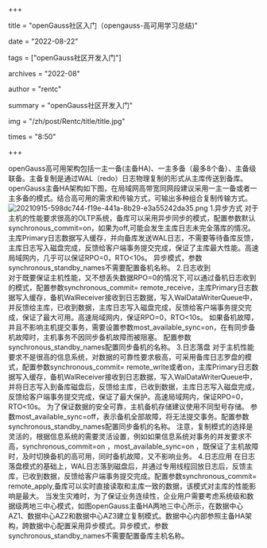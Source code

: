 +++

title = "openGauss社区入门（opengauss-高可用学习总结)"

date = "2022-08-22"

tags = ["openGauss社区开发入门"]

archives = "2022-08"

author = "rentc"

summary = "openGauss社区开发入门"

img = "/zh/post/Rentc/title/title.jpg"

times = "8:50"

+++

 
openGauss高可用架构包括一主一备(主备HA)、一主多备（最多8个备）、主备级联备。主备复制是通过WAL（redo）日志物理复制的形式从主库传送到备库。
openGauss主备HA架构如下图，在局域网高带宽同网段建议采用一主一备或者一主多备的模式。结合高可用的需求和传输方式，可输出多种组合复制传输方式。
![20210915-598dc744-f19e-441a-8b29-e3a55242da35.png](https://cdn.nlark.com/yuque/0/2022/png/29767082/1661124279073-2d7d6c17-b61b-44b3-b047-3b52ee1f3156.png#clientId=u9e92ef01-37ff-4&crop=0&crop=0&crop=1&crop=1&from=paste&height=265&id=u5e81bee0&margin=%5Bobject%20Object%5D&name=20210915-598dc744-f19e-441a-8b29-e3a55242da35.png&originHeight=331&originWidth=621&originalType=binary&ratio=1&rotation=0&showTitle=false&size=58738&status=done&style=none&taskId=u2cff9be4-597a-400c-9e6c-2d182751477&title=&width=496.8)
1.异步方式
对于主机的性能要求很高的OLTP系统，备库可以采用异步同步的模式，配置参数默认synchronous_commit=on，如果为off,可能会发生主库日志未完全落库的情况。主库Primary日志数据写入缓存，并向备库发送WAL日志，不需要等待备库反馈，主库日志写入磁盘完成，反馈给客户端事务提交完成，保证了主库最大性能。高速局域网内，几乎可以保证RPO=0，RTO<10s。
异步模式，参数synchronous_standby_names不需要配置备机名称。
2.日志收到<br />对于既要保证主机性能，又不想丢失数据RPO=0的情况下,可以通过备机日志收到的模式，配置参数synchronous_commit= remote_receive，主库Primary日志数据写入缓存，备机WalReceiver接收到日志数据，写入WalDataWriterQueue中，并反馈给主库，已收到数据，主库日志写入磁盘完成，反馈给客户端事务提交完成，保证了最大可用。高速局域网内，保证RPO=0，RTO<10s。
如果备机故障，并且不影响主机提交事务，需要设置参数most_available_sync=on，在有同步备机故障时，主机事务不因同步备机故障而被阻塞。
配置参数synchronous_standby_names配置同步备机的名称。
3.日志落盘
对于主机性能要求不是很高的信息系统，对数据的可靠性要求极高，可采用备库日志罗盘的模式，配置参数synchronous_commit= remote_write或者on，主库Primary日志数据写入缓存，备机WalReceiver接收到日志数据，写入WalDataWriterQueue中，并将日志写入到备库磁盘后，反馈给主库，已收到数据，主库日志写入磁盘完成，反馈给客户端事务提交完成，保证了最大保护。高速局域网内，保证RPO=0，RTO<10s。
为了保证数据的安全可靠，主机备机存储建议使用不同型号存储。
参数most_available_sync=off，表示备机全部故障，将无法提交事务。配置参数synchronous_standby_names配置同步备机的名称。
注意，复制模式的选择是灵活的，根据信息系统的需要灵活设置，例如如果信息系统对事务的并发要求不高，synchronous_commit=on ，most_available_sync=on ，既保证了主机故障时，及时切换备机的高可用，同时备机故障，又不影响业务。
4.日志应用
在日志落盘模式的基础上，WAL日志落到磁盘后，并通过专用线程回放日志后，反馈主库，已收到数据，反馈给客户端事务提交完成。配置参数synchronous_commit= remote_apply,备库可以实时直接读取和主库一致的数据，该模式对主库的性能影响是最大。
当发生灾难时，为了保证业务连续性，企业用户需要考虑系统级和数据级两地三中心模式，如图openGauss主备HA两地三中心所示，在数据中心AZ1、数据中心AZ2和数据中心AZ3建立复制模式。数据中心内部参照主备HA架构，跨数据中心配置采用异步模式。异步模式，参数synchronous_standby_names不需要配置备库主机名称。

